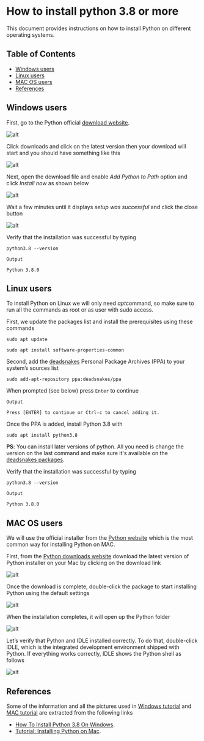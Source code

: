 # How to install python 3.8 or more

This document provides instructions on how to install Python on  different operating systems.

## Table of Contents
- [Windows users](#windows-users)
- [Linux users](#linux-users)
- [MAC OS users](#mac-os-users)
- [References](#references)

## Windows users

First, go to the Python official [download website](https://www.python.org/downloads/).

![alt](https://csharpcorner-mindcrackerinc.netdna-ssl.com/article/how-to-install-python-3-8-in-windows/Images/How%20To%20Install%20Python%20on%20Windows02.png)

Click downloads and click on the latest version then your download will start and you should have something like this  

![alt](https://csharpcorner-mindcrackerinc.netdna-ssl.com/article/how-to-install-python-3-8-in-windows/Images/How%20To%20Install%20Python%20on%20Windows03.png)

Next, open the download file and enable *Add Python to Path* option and click *Install now* as shown below

![alt](https://csharpcorner-mindcrackerinc.netdna-ssl.com/article/how-to-install-python-3-8-in-windows/Images/How%20To%20Install%20Python%20on%20Windows05.png)

Wait a few minutes until it displays *setup was successful* and click the close button

![alt](https://csharpcorner-mindcrackerinc.netdna-ssl.com/article/how-to-install-python-3-8-in-windows/Images/How%20To%20Install%20Python%20on%20Windows06.png)

Verify that the installation was successful by typing
```
python3.8 --version
```
```
Output

Python 3.8.0
```

## Linux users

To install Python on Linux we will only need *apt*command, so make sure to run all the commands as root or as user with sudo access.

First, we update the packages list and install the prerequisites using these commands
```
sudo apt update
```
```
sudo apt install software-properties-common
```

Second, add the [deadsnakes](https://launchpad.net/~deadsnakes/+archive/ubuntu/ppa) Personal Package Archives (PPA) to your system’s sources list
```
sudo add-apt-repository ppa:deadsnakes/ppa
```
When prompted (see below) press `Enter` to continue
```
Output

Press [ENTER] to continue or Ctrl-c to cancel adding it.
```

Once the PPA is added, install Python 3.8 with
```
sudo apt install python3.8
```
**PS**: You can install later versions of python. All you need is change the version on the last command and make sure it's available on the [deadsnakes packages](https://launchpad.net/~deadsnakes/+archive/ubuntu/ppa/+packages).

Verify that the installation was successful by typing
```
python3.8 --version
```
```
Output

Python 3.8.0
```
## MAC OS users

We will use the official installer from the [Python website](https://www.python.org/) which is the most common way for installing Python on MAC.

First, from the [Python downloads website](https://www.python.org/downloads/) download the latest version of Python installer on your Mac by clicking on the download link

![alt](https://www.dataquest.io/wp-content/uploads/2022/01/installing-python-on-mac-screenshot-s-1024x578.webp)

Once the download is complete, double-click the package to start installing Python using the default settings

![alt](https://www.dataquest.io/wp-content/uploads/2022/01/installing-python-on-mac-screenshot-r-1024x778.webp)

When the installation completes, it will open up the Python folder

![alt](https://www.dataquest.io/wp-content/uploads/2022/01/installing-python-on-mac-screenshot-q-1024x561.webp)

Let’s verify that Python and IDLE installed correctly. To do that, double-click IDLE, which is the integrated development environment shipped with Python. If everything works correctly, IDLE shows the Python shell as follows

![alt](https://www.dataquest.io/wp-content/uploads/2022/01/installing-python-on-mac-screenshot-p-1024x728.webp)

## References

Some of the information and all the pictures used in [Windows tutorial](#windows-users) and [MAC tutorial](#mac-os-users) are extracted from the following links

- [How To Install Python 3.8 On Windows](https://www.c-sharpcorner.com/article/how-to-install-python-3-8-in-windows/).
- [Tutorial: Installing Python on Mac](https://www.dataquest.io/blog/installing-python-on-mac/).
